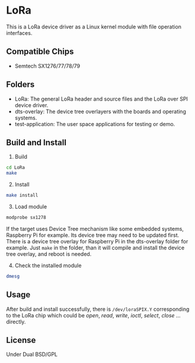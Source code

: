 # LoRa
This is a LoRa device driver as a Linux kernel module with file operation interfaces.

## Compatible Chips
* Semtech SX1276/77/78/79

## Folders
* LoRa: The general LoRa header and source files and the LoRa over SPI device driver.
* dts-overlay: The device tree overlayers with the boards and operating systems.
* test-application: The user space applications for testing or demo.

## Build and Install

1. Build
```sh
cd LoRa
make
```

2. Install
```sh
make install
```

3. Load module
```sh
modprobe sx1278
```
  If the target uses Device Tree mechanism like some embedded systems, Raspberry Pi for example.
  Its device tree may need to be updated first.
  There is a device tree overlay for Raspberry Pi in the dts-overlay folder for example.
  Just ``` make ``` in the folder, than it will compile and install the device tree overlay, and reboot is needed.

4. Check the installed module
```sh
dmesg
```

## Usage
After build and install successfully, there is ```/dev/loraSPIX.Y``` corresponding to the LoRa chip which could be _open_, _read_, _write_, _ioctl_, _select_, _close_ ... directly.

## License
Under Dual BSD/GPL
